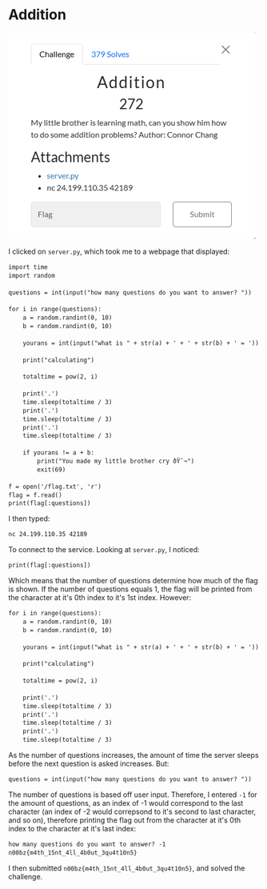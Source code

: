 # Addition

![](../images/addition-part-1.png)

I clicked on `server.py`, which took me to a webpage that displayed:

```txt
import time
import random

questions = int(input("how many questions do you want to answer? "))

for i in range(questions):
    a = random.randint(0, 10)
    b = random.randint(0, 10)

    yourans = int(input("what is " + str(a) + ' + ' + str(b) + ' = '))

    print("calculating")

    totaltime = pow(2, i)

    print('.')
    time.sleep(totaltime / 3)
    print('.')
    time.sleep(totaltime / 3)
    print('.')
    time.sleep(totaltime / 3)

    if yourans != a + b:
        print("You made my little brother cry ðŸ˜¬")
        exit(69)

f = open('/flag.txt', 'r')
flag = f.read()
print(flag[:questions])

```

I then typed:

```txt
nc 24.199.110.35 42189
```

To connect to the service. Looking at `server.py`, I noticed:

```txt
print(flag[:questions])
```

Which means that the number of questions determine how much of the flag is shown. If the number of questions equals 1, the flag will be printed from the character at it's 0th index to it's 1st index. However:

```txt
for i in range(questions):
    a = random.randint(0, 10)
    b = random.randint(0, 10)

    yourans = int(input("what is " + str(a) + ' + ' + str(b) + ' = '))

    print("calculating")

    totaltime = pow(2, i)

    print('.')
    time.sleep(totaltime / 3)
    print('.')
    time.sleep(totaltime / 3)
    print('.')
    time.sleep(totaltime / 3)

```

As the number of questions increases, the amount of time the server sleeps before the next question is asked increases. But:

```txt
questions = int(input("how many questions do you want to answer? "))
```

The number of questions is based off user input. Therefore, I entered `-1` for the amount of questions, as an index of -1 would correspond to the last character (an index of -2 would correpsond to it's second to last character, and so on), therefore printing the flag out from the character at it's 0th index to the character at it's last index:

```txt
how many questions do you want to answer? -1
n00bz{m4th_15nt_4ll_4b0ut_3qu4t10n5}
```

I then submitted `n00bz{m4th_15nt_4ll_4b0ut_3qu4t10n5}`, and solved the challenge.

